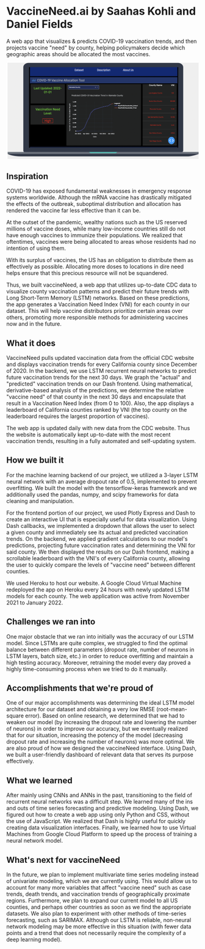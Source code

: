 # VaccineNeed.ai by Saahas Kohli and Daniel Fields
A web app that visualizes & predicts COVID-19 vaccination trends, and then projects vaccine "need" by county, helping policymakers decide which geographic areas should be allocated the most vaccines.

![Screenshot](Imgs/Demo.png)

## Inspiration

COVID-19 has exposed fundamental weaknesses in emergency response systems worldwide. Although the mRNA vaccine has drastically mitigated the effects of the outbreak, suboptimal distribution and allocation has rendered the vaccine far less effective than it can be. 

At the outset of the pandemic, wealthy nations such as the US reserved millions of vaccine doses, while many low-income countries still do not have enough vaccines to immunize their populations. We realized that oftentimes, vaccines were being allocated to areas whose residents had no intention of using them. 

With its surplus of vaccines, the US has an obligation to distribute them as effectively as possible. Allocating more doses to locations in dire need helps ensure that this precious resource will not be squandered. 

Thus, we built vaccineNeed, a web app that utilizes up-to-date CDC data to visualize county vaccination patterns and predict their future trends with Long Short-Term Memory (LSTM) networks. Based on these predictions, the app generates a Vaccination Need Index (VNI) for each county in our dataset. This will help vaccine distributors prioritize certain areas over others, promoting more responsible methods for administering vaccines now and in the future.

## What it does

VaccineNeed pulls updated vaccination data from the official CDC website and displays vaccination trends for every California county since December of 2020. In the backend, we use LSTM recurrent neural networks to predict future vaccination trends for the next 30 days. We graph the "actual" and "predicted" vaccination trends on our Dash frontend. Using mathematical, derivative-based analysis of the predictions, we determine the relative "vaccine need" of that county in the next 30 days and encapsulate that result in a Vaccination Need Index (from 0 to 100). Also, the app displays a leaderboard of California counties ranked by VNI (the top county on the leaderboard requires the largest proportion of vaccines). 

The web app is updated daily with new data from the CDC website. Thus the website is automatically kept up-to-date with the most recent vaccination trends, resulting in a fully automated and self-updating system.

## How we built it

For the machine learning backend of our project, we utilized a 3-layer LSTM neural network with an average dropout rate of 0.5, implemented to prevent overfitting. We built the model with the tensorflow-keras framework and we additionally used the pandas, numpy, and scipy frameworks for data cleaning and manipulation. 

For the frontend portion of our project, we used Plotly Express and Dash to create an interactive UI that is especially useful for data visualization. Using Dash callbacks, we implemented a dropdown that allows the user to select a given county and immediately see its actual and predicted vaccination trends. On the backend, we applied gradient calculations to our model's predictions, projecting future vaccination rates and determining the VNI for said county. We then displayed the results on our Dash frontend, making a scrollable leaderboard with the VNI's of every California county, allowing the user to quickly compare the levels of "vaccine need" between different counties.

We used Heroku to host our website. A Google Cloud Virtual Machine redeployed the app on Heroku every 24 hours with newly updated LSTM models for each county. The web application was active from November 2021 to January 2022.

## Challenges we ran into

One major obstacle that we ran into initially was the accuracy of our LSTM model. Since LSTMs are quite complex, we struggled to find the optimal balance between different parameters (dropout rate, number of neurons in LSTM layers, batch size, etc.) in order to reduce overfitting and maintain a high testing accuracy. Moreover, retraining the model every day proved a highly time-consuming process when we tried to do it manually. 

## Accomplishments that we're proud of

One of our major accomplishments was determining the ideal LSTM model architecture for our dataset and obtaining a very low RMSE (root-mean-square error). Based on online research, we determined that we had to weaken our model (by increasing the dropout rate and lowering the number of neurons) in order to improve our accuracy, but we eventually realized that for our situation, increasing the potency of the model (decreasing dropout rate and increasing the number of neurons) was more optimal. We are also proud of how we designed the vaccineNeed interface. Using Dash, we built a user-friendly dashboard of relevant data that serves its purpose effectively.

## What we learned

After mainly using CNNs and ANNs in the past, transitioning to the field of recurrent neural networks was a difficult step. We learned many of the ins and outs of time series forecasting and predictive modeling. Using Dash, we figured out how to create a web app using only Python and CSS, without the use of JavaScript. We realized that Dash is highly useful for quickly creating data visualization interfaces. Finally, we learned how to use Virtual Machines from Google Cloud Platform to speed up the process of training a neural network model.

## What's next for vaccineNeed

In the future, we plan to implement multivariate time series modeling instead of univariate modeling, which we are currently using. This would allow us to account for many more variables that affect "vaccine need" such as case trends, death trends, and vaccination trends of geographically proximate regions. Furthermore, we plan to expand our current model to all US counties, and perhaps other countries as soon as we find the appropriate datasets. We also plan to experiment with other methods of time-series forecasting, such as SARIMAX. Although our LSTM is reliable, non-neural network modeling may be more effective in this situation (with fewer data points and a trend that does not necessarily require the complexity of a deep learning model).
